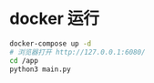 # docker 运行

```bash
docker-compose up -d
# 浏览器打开 http://127.0.0.1:6080/
cd /app
python3 main.py
```
